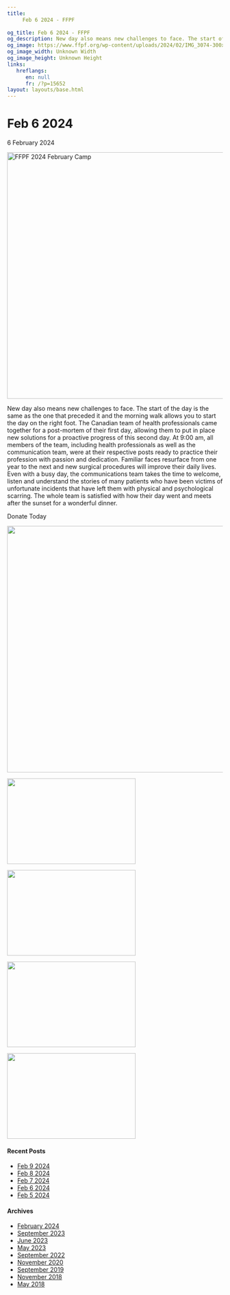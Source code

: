 ```yaml
---
title: 
     Feb 6 2024 - FFPF
    
og_title: Feb 6 2024 - FFPF
og_description: New day also means new challenges to face. The start of the day is the same as the one that preceded it and the morning walk allows you to start the day on the right foot. The Canadian team of health professionals came together for a post-mortem of their first day, allowing them to put
og_image: https://www.ffpf.org/wp-content/uploads/2024/02/IMG_3074-300x200.jpeg
og_image_width: Unknown Width
og_image_height: Unknown Height
links:
   hreflangs:
      en: null
      fr: /?p=15652
layout: layouts/base.html
---
```



#  Feb 6 2024

6 February 2024

<img src='/wp-content/uploads/2024/02/1-1024x576.webp' width='1024'
height='576' alt='FFPF 2024 February Camp' />

New day also means new challenges to face. The start of the day is the same as
the one that preceded it and the morning walk allows you to start the day on
the right foot. The Canadian team of health professionals came together for a
post-mortem of their first day, allowing them to put in place new solutions
for a proactive progress of this second day. At 9:00 am, all members of the
team, including health professionals as well as the communication team, were
at their respective posts ready to practice their profession with passion and
dedication. Familiar faces resurface from one year to the next and new
surgical procedures will improve their daily lives. Even with a busy day, the
communications team takes the time to welcome, listen and understand the
stories of many patients who have been victims of unfortunate incidents that
have left them with physical and psychological scarring. The whole team is
satisfied with how their day went and meets after the sunset for a wonderful
dinner.  

Donate Today

<img src='/wp-content/uploads/2024/02/10-1024x576.webp' width='1024'
height='576' />

[ <img src='/wp-content/uploads/2024/02/IMG_2865-300x200.webp' width='300'
height='200' /> ](img_2865/)

[ <img src='/wp-content/uploads/2024/02/IMG_3074-300x200.webp' width='300'
height='200' /> ](img_3074/)

[ <img src='/wp-content/uploads/2024/02/IMG_2831-300x200.webp' width='300'
height='200' /> ](img_2831/)

  

[ <img src='/wp-content/uploads/2024/02/IMG_3088-1-300x200.webp' width='300'
height='200' /> ](img_3088-2/)

  

####  Recent Posts

  * [ Feb 9 2024 ]( /en/article/2024/02/09/feb-9-2024/)
  * [ Feb 8 2024 ]( /en/article/2024/02/08/feb-8-2024/)
  * [ Feb 7 2024 ]( /en/article/2024/02/07/feb-7-2024/)
  * [ Feb 6 2024 ]( /en/article/2024/02/06/feb-6-2024/)
  * [ Feb 5 2024 ]( /en/article/2024/02/05/feb-5-2024/)

####  Archives

  * [ February 2024 ](/)
  * [ September 2023 ]( /en/article/2023/09/)
  * [ June 2023 ]( /en/article/2023/06/)
  * [ May 2023 ]( /en/article/2023/05/)
  * [ September 2022 ]( /en/article/2022/09/)
  * [ November 2020 ]( /en/article/2020/11/)
  * [ September 2019 ]( /en/article/2019/09/)
  * [ November 2018 ]( /en/article/2018/11/)
  * [ May 2018 ]( /en/article/2018/05/)



